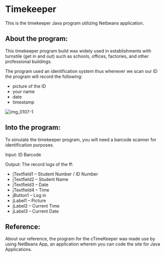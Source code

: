 # Timekeeper
This is the timekeeper Java program utilizing Netbeans application.

## About the program:

This timekeeper program build was widely used in establishments with turnstile (get in and out) such as schools, offices, factories, and other professional buildings.

The program used an identification system thus whenever we scan our ID the program will record the following:
- picture of the ID
- your name
- date
- timestamp

![img_0107-1](https://github.com/user-attachments/assets/2590f87a-1f70-4f2d-a40e-d23fa1391ae2)

## Into the program:

To simulate the timekeeper program, you will need a barcode scanner for identification purposes.

Input: ID Barcode

Output: The record logs of the ff:

- jTextfield1 – Student Number / ID Number
- jTextfield2 – Student Name
- jTextfield3 – Date
- jTextfield4 – Time
- jButton1 – Log in
- jLabel1 – Picture
- jLabel2 – Current Time
- jLabel3 – Current Date


## Reference:

About our reference, the program for the cTimeKeeper was made use by using NetBeans App, an application wherein you can code the site for Java Applications.
